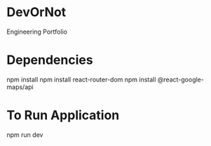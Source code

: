 # DevOrNot
Engineering Portfolio 

# Dependencies
npm install
npm install react-router-dom
npm install @react-google-maps/api
# To Run Application
npm run dev